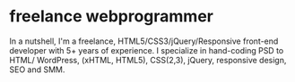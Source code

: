# freelance webprogrammer
In a nutshell, I'm a freelance, HTML5/CSS3/jQuery/Responsive front-end developer with 5+ years of experience. I specialize in hand-coding PSD to HTML/ WordPress, (xHTML, HTML5), CSS(2,3), jQuery, responsive design, SEO and SMM.
